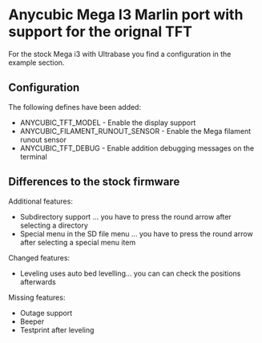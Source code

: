 # Anycubic Mega I3 Marlin port with support for the orignal TFT

For the stock Mega i3 with Ultrabase you find a configuration in the example section. 

## Configuration

The following defines have been added:

- ANYCUBIC_TFT_MODEL - Enable the display support
- ANYCUBIC_FILAMENT_RUNOUT_SENSOR - Enable the Mega filament runout sensor
- ANYCUBIC_TFT_DEBUG - Enable addition debugging messages on the terminal

## Differences to the stock firmware

Additional features:
- Subdirectory support ... you have to press the round arrow after selecting a directory
- Special menu in the SD file menu ... you have to press the round arrow after selecting a special menu item

Changed features:
- Leveling uses auto bed levelling... you can can check the positions afterwards

Missing features:
- Outage support
- Beeper
- Testprint after leveling
